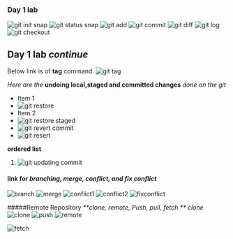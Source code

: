 ### Day 1 lab 
![git init snap](https://github.com/JRKhatri/CS445/blob/main/git_init.png)
![git status snap](https://github.com/JRKhatri/CS445/blob/main/git_status.png)
![git add](https://github.com/JRKhatri/CS445/blob/main/git_add.png)
![git commit](https://github.com/JRKhatri/CS445/blob/main/git_commit.png)
![git diff](https://github.com/JRKhatri/CS445/blob/main/git_diff.png)
![git log](https://github.com/JRKhatri/CS445/blob/main/git_log.png)
![git checkout](https://github.com/JRKhatri/CS445/blob/main/checkout_oldversion.png)

## Day 1 lab *continue*
Below link is of **tag** command.
![git tag](https://github.com/JRKhatri/CS445/blob/main/tag_commit.png)

_Here are the_ **undoing local,staged and committed changes** _done on the git_

* Item 1
* ![git restore](https://github.com/JRKhatri/CS445/blob/main/restore_beforeworking.png)
* Item 2 
* ![git restore staged](https://github.com/JRKhatri/CS445/blob/main/restore_beforeCommit.png)
* ![git revert commit](https://github.com/JRKhatri/CS445/blob/main/revert_commit.png)
* ![git resert](https://github.com/JRKhatri/CS445/blob/main/resert_commit.png)

**ordered list**
1. ![git updating commit](https://github.com/JRKhatri/CS445/blob/main/updating_lastCommit.png)


#### link for *branching, merge, conflict, and fix conflict*
![branch](https://github.com/JRKhatri/CS445/blob/main/branching.png)
![merge](https://github.com/JRKhatri/CS445/blob/main/merge.png)
![conflict1](https://github.com/JRKhatri/CS445/blob/main/create_conflict.png)
![conflict2](https://github.com/JRKhatri/CS445/blob/main/conflict_sample.png)
![fixconflict](https://github.com/JRKhatri/CS445/blob/main/fixMerge_conflict.png)

#####Remote Repository
_**clone, remote, Push, pull, fetch **_
*clone*
![clone](https://github.com/JRKhatri/CS445/blob/main/lab1/clone.png)
![push](https://github.com/JRKhatri/CS445/blob/main/lab1/push.png)
![remote](https://github.com/JRKhatri/CS445/blob/main/lab1/remote.png)

![fetch](https://github.com/JRKhatri/CS445/blob/main/lab1/fetch.png)








 




